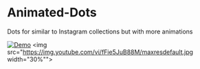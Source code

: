 # Animated-Dots
Dots for similar to Instagram collections but with more animations


[![Demo](https://share.gifyoutube.com/fFie5JuB88M.gif)](https://www.youtube.com/watch?v=fFie5JuB88M)
<img src="https://img.youtube.com/vi/fFie5JuB88M/maxresdefault.jpg width="30%"">
